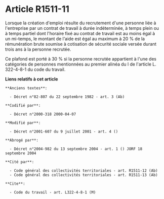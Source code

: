 # Article R1511-11

Lorsque la création d'emploi résulte du recrutement d'une personne liée à l'entreprise par un contrat de travail à durée
indéterminée, à temps plein ou à temps partiel dont l'horaire fixé au contrat de travail est au moins égal à un mi-temps, le
montant de l'aide est égal au maximum à 20 % de la rémunération brute soumise à cotisation de sécurité sociale versée durant
trois ans à la personne recrutée.

Ce plafond est porté à 30 % si la personne recrutée appartient à l'une des catégories de personnes mentionnées au premier
alinéa du I de l'article L. 322-4-8-1 du code du travail.

**Liens relatifs à cet article**

	**Anciens textes**:

	  - Décret n°82-807 du 22 septembre 1982 - art. 3 (Ab)

	**Codifié par**:

	  - Décret n°2000-318 2000-04-07

	**Modifié par**:

	  - Décret n°2001-607 du 9 juillet 2001 - art. 4 ()

	**Abrogé par**:

	  - Décret n°2004-982 du 13 septembre 2004 - art. 1 () JORF 18 septembre 2004

	**Cité par**:

	  - Code général des collectivités territoriales - art. R1511-12 (Ab)
	  - Code général des collectivités territoriales - art. R1511-13 (Ab)

	**Cite**:

	  - Code du travail - art. L322-4-8-1 (M)
